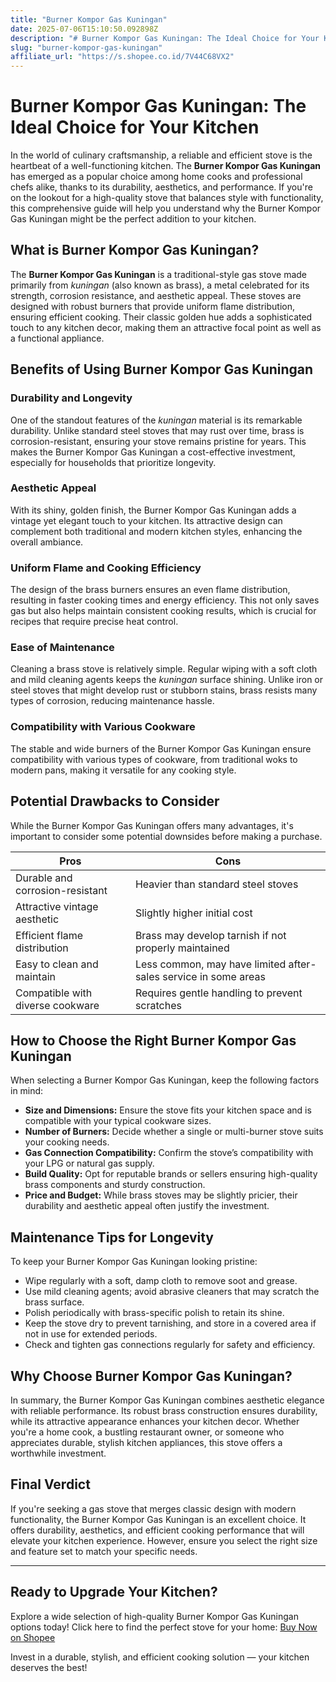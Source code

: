 ```yaml
---
title: "Burner Kompor Gas Kuningan"
date: 2025-07-06T15:10:50.092898Z
description: "# Burner Kompor Gas Kuningan: The Ideal Choice for Your Kitchen..."
slug: "burner-kompor-gas-kuningan"
affiliate_url: "https://s.shopee.co.id/7V44C68VX2"
---
```

# Burner Kompor Gas Kuningan: The Ideal Choice for Your Kitchen

In the world of culinary craftsmanship, a reliable and efficient stove is the heartbeat of a well-functioning kitchen. The **Burner Kompor Gas Kuningan** has emerged as a popular choice among home cooks and professional chefs alike, thanks to its durability, aesthetics, and performance. If you're on the lookout for a high-quality stove that balances style with functionality, this comprehensive guide will help you understand why the Burner Kompor Gas Kuningan might be the perfect addition to your kitchen.

## What is Burner Kompor Gas Kuningan?

The **Burner Kompor Gas Kuningan** is a traditional-style gas stove made primarily from *kuningan* (also known as brass), a metal celebrated for its strength, corrosion resistance, and aesthetic appeal. These stoves are designed with robust burners that provide uniform flame distribution, ensuring efficient cooking. Their classic golden hue adds a sophisticated touch to any kitchen decor, making them an attractive focal point as well as a functional appliance.

## Benefits of Using Burner Kompor Gas Kuningan

### Durability and Longevity

One of the standout features of the *kuningan* material is its remarkable durability. Unlike standard steel stoves that may rust over time, brass is corrosion-resistant, ensuring your stove remains pristine for years. This makes the Burner Kompor Gas Kuningan a cost-effective investment, especially for households that prioritize longevity.

### Aesthetic Appeal

With its shiny, golden finish, the Burner Kompor Gas Kuningan adds a vintage yet elegant touch to your kitchen. Its attractive design can complement both traditional and modern kitchen styles, enhancing the overall ambiance.

### Uniform Flame and Cooking Efficiency

The design of the brass burners ensures an even flame distribution, resulting in faster cooking times and energy efficiency. This not only saves gas but also helps maintain consistent cooking results, which is crucial for recipes that require precise heat control.

### Ease of Maintenance

Cleaning a brass stove is relatively simple. Regular wiping with a soft cloth and mild cleaning agents keeps the *kuningan* surface shining. Unlike iron or steel stoves that might develop rust or stubborn stains, brass resists many types of corrosion, reducing maintenance hassle.

### Compatibility with Various Cookware

The stable and wide burners of the Burner Kompor Gas Kuningan ensure compatibility with various types of cookware, from traditional woks to modern pans, making it versatile for any cooking style.

## Potential Drawbacks to Consider

While the Burner Kompor Gas Kuningan offers many advantages, it's important to consider some potential downsides before making a purchase.

| Pros | Cons |
|-------|--------|
| Durable and corrosion-resistant | Heavier than standard steel stoves |
| Attractive vintage aesthetic | Slightly higher initial cost |
| Efficient flame distribution | Brass may develop tarnish if not properly maintained |
| Easy to clean and maintain | Less common, may have limited after-sales service in some areas |
| Compatible with diverse cookware | Requires gentle handling to prevent scratches |

## How to Choose the Right Burner Kompor Gas Kuningan

When selecting a Burner Kompor Gas Kuningan, keep the following factors in mind:

- **Size and Dimensions:** Ensure the stove fits your kitchen space and is compatible with your typical cookware sizes.
- **Number of Burners:** Decide whether a single or multi-burner stove suits your cooking needs.
- **Gas Connection Compatibility:** Confirm the stove’s compatibility with your LPG or natural gas supply.
- **Build Quality:** Opt for reputable brands or sellers ensuring high-quality brass components and sturdy construction.
- **Price and Budget:** While brass stoves may be slightly pricier, their durability and aesthetic appeal often justify the investment.

## Maintenance Tips for Longevity

To keep your Burner Kompor Gas Kuningan looking pristine:

- Wipe regularly with a soft, damp cloth to remove soot and grease.
- Use mild cleaning agents; avoid abrasive cleaners that may scratch the brass surface.
- Polish periodically with brass-specific polish to retain its shine.
- Keep the stove dry to prevent tarnishing, and store in a covered area if not in use for extended periods.
- Check and tighten gas connections regularly for safety and efficiency.

## Why Choose Burner Kompor Gas Kuningan?

In summary, the Burner Kompor Gas Kuningan combines aesthetic elegance with reliable performance. Its robust brass construction ensures durability, while its attractive appearance enhances your kitchen decor. Whether you're a home cook, a bustling restaurant owner, or someone who appreciates durable, stylish kitchen appliances, this stove offers a worthwhile investment.

## Final Verdict

If you're seeking a gas stove that merges classic design with modern functionality, the Burner Kompor Gas Kuningan is an excellent choice. It offers durability, aesthetics, and efficient cooking performance that will elevate your kitchen experience. However, ensure you select the right size and feature set to match your specific needs.

---

## Ready to Upgrade Your Kitchen?

Explore a wide selection of high-quality Burner Kompor Gas Kuningan options today! Click here to find the perfect stove for your home: [Buy Now on Shopee](https://s.shopee.co.id/7V44C68VX2)

Invest in a durable, stylish, and efficient cooking solution — your kitchen deserves the best!